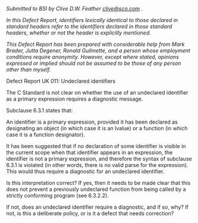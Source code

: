 *Submitted to BSI by Clive D.W. Feather clive@sco.com .*

*In this Defect Report, identifiers lexically identical to those declared in
standard headers refer to the identifiers declared in those standard headers,
whether or not the header is explicitly mentioned.*

*This Defect Report has been prepared with considerable help from Mark Brader,
Jutta Degener, Ronald Guilmette, and a person whose employment conditions
require anonymity. However, except where stated, opinions expressed or implied
should not be assumed to be those of any person other than myself.*

Defect Report UK 011: Undeclared identifiers

The C Standard is not clear on whether the use of an undeclared identifier as a
primary expression requires a diagnostic message.

Subclause 6.3.1 states that:

An identifier is a primary expression, provided it has been declared as
designating an object (in which case it is an lvalue) or a function (in which
case it is a function designator).

It has been suggested that if no declaration of some identifier is visible in
the current scope when that identifier appears in an expression, the identifier
is not a primary expression, and therefore the syntax of subclause 6.3.1 is
violated (in other words, there is no valid parse for the expression). This
would thus require a diagnostic for an undeclared identifier.

Is this interpretation correct? If yes, then it needs to be made clear that this
does not prevent a previously undeclared function from being called by a
strictly conforming program (see 6.3.2.2).

If not, does an undeclared identifier require a diagnostic, and if so, why? If
not, is this a deliberate policy, or is it a defect that needs correction?
